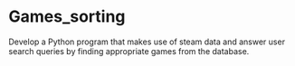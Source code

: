 # Games_sorting
Develop a Python program that makes use of steam data and answer user search queries by finding appropriate games from the database.
